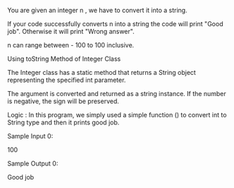 You are given an integer n , we have to convert it into a string.

If your code successfully converts n into a string  the code will print "Good job". Otherwise it will print "Wrong answer".


n can range between - 100 to 100 inclusive.

Using toString Method of Integer Class

The Integer class has a static method that returns a String object representing the specified int parameter. 

The argument is converted and returned as a string instance. If the number is negative, the sign will be preserved. 

Logic :
In this program, we simply used a simple function () to convert int to String type and then it prints good job.


Sample Input 0:

100
 
Sample Output 0: 

Good job
